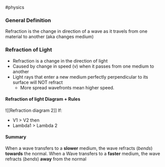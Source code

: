 #physics 
### General Definition 
Refraction is the change in direction of a wave as it travels from one material to another (aka changes medium)

### Refraction of Light
- Refraction is a change in the direction of light
- Caused by change in speed (v) when it passes from one medium to another
- Light rays that enter a new medium perfectly perpendicular to its surface will NOT refract
	- More spread wavefronts mean higher speed. 
#### Refraction of light Diagram + Rules
![[Refraction diagram 2]]
If:
- V1 > V2
then
- Lambda1 > Lambda 2

#### Summary
When a wave transfers to a **slower** medium, the wave refracts 
(*bends*) **towards** the normal.
When a Wave transfers to a **faster** medium, the wave refracts (*bends*) **away** from the normal
